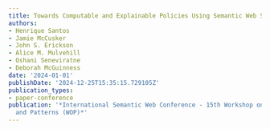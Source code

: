 ```yaml
---
title: Towards Computable and Explainable Policies Using Semantic Web Standards
authors:
- Henrique Santos
- Jamie McCusker
- John S. Erickson
- Alice M. Mulvehill
- Oshani Seneviratne
- Deborah McGuinness
date: '2024-01-01'
publishDate: '2024-12-25T15:35:15.729105Z'
publication_types:
- paper-conference
publication: '*International Semantic Web Conference - 15th Workshop on Ontology Design
  and Patterns (WOP)*'
---
```

